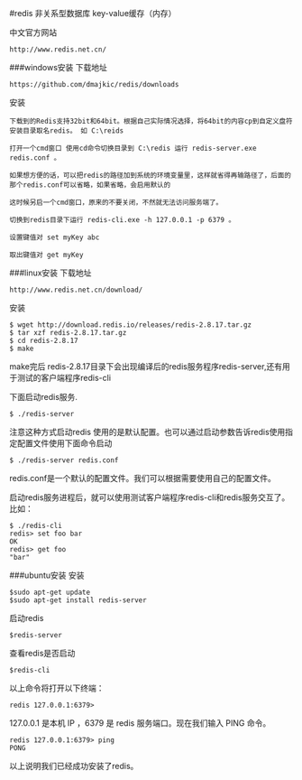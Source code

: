 #redis
非关系型数据库 key-value缓存（内存）

中文官方网站
```
http://www.redis.net.cn/
```

###windows安装
下载地址
```
https://github.com/dmajkic/redis/downloads
```
安装
```
下载到的Redis支持32bit和64bit。根据自己实际情况选择，将64bit的内容cp到自定义盘符安装目录取名redis。 如 C:\reids

打开一个cmd窗口 使用cd命令切换目录到 C:\redis 运行 redis-server.exe redis.conf 。

如果想方便的话，可以把redis的路径加到系统的环境变量里，这样就省得再输路径了，后面的那个redis.conf可以省略，如果省略，会启用默认的

这时候另启一个cmd窗口，原来的不要关闭，不然就无法访问服务端了。

切换到redis目录下运行 redis-cli.exe -h 127.0.0.1 -p 6379 。

设置键值对 set myKey abc

取出键值对 get myKey

```


###linux安装
下载地址
```
http://www.redis.net.cn/download/ 
```
安装
```
$ wget http://download.redis.io/releases/redis-2.8.17.tar.gz
$ tar xzf redis-2.8.17.tar.gz
$ cd redis-2.8.17
$ make
```
make完后 redis-2.8.17目录下会出现编译后的redis服务程序redis-server,还有用于测试的客户端程序redis-cli

下面启动redis服务.
```
$ ./redis-server
```
注意这种方式启动redis 使用的是默认配置。也可以通过启动参数告诉redis使用指定配置文件使用下面命令启动 
```
$ ./redis-server redis.conf
```
redis.conf是一个默认的配置文件。我们可以根据需要使用自己的配置文件。

启动redis服务进程后，就可以使用测试客户端程序redis-cli和redis服务交互了。 比如：
```
$ ./redis-cli
redis> set foo bar
OK
redis> get foo
"bar"
```
###ubuntu安装
安装
```
$sudo apt-get update
$sudo apt-get install redis-server
```
启动redis
```
$redis-server
```
查看redis是否启动
```
$redis-cli
```
以上命令将打开以下终端： 
```
redis 127.0.0.1:6379>
```
127.0.0.1 是本机 IP ，6379 是 redis 服务端口。现在我们输入 PING 命令。 
```
redis 127.0.0.1:6379> ping
PONG
```
以上说明我们已经成功安装了redis。 








